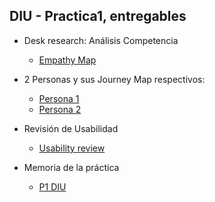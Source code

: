## DIU - Practica1, entregables

- Desk research: Análisis Competencia
	+ [Empathy Map](Empathy&#32;Map&#32;[DIU23].pdf)
- 2 Personas y sus Journey Map respectivos:
	+ [Persona 1](Persona&#32;&&#32;User&#32;Journey&#32;Map&#32;1.pdf)
	+ [Persona 2](Persona&#32;&&#32;User&#32;Journey&#32;Map&#32;2.pdf)
- Revisión de Usabilidad 
	+ [Usability review](Usability-review.pdf)

- Memoria de la práctica
	+ [P1 DIU](P1&#32;DIU.pdf)